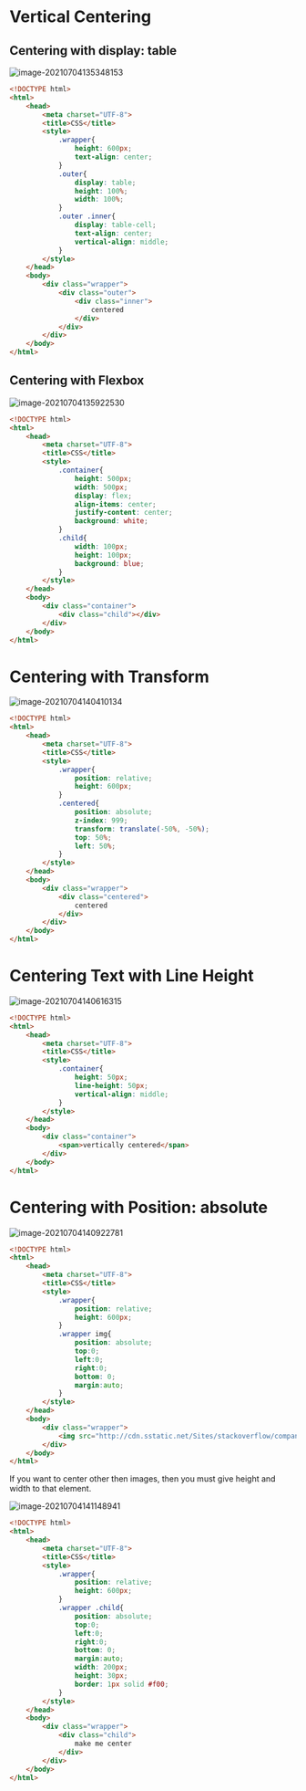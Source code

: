 # Vertical Centering

## Centering with display: table

![image-20210704135348153](/home/aidyn/snap/typora/39/.config/Typora/typora-user-images/image-20210704135348153.png)

```html
<!DOCTYPE html>
<html>
    <head>
        <meta charset="UTF-8">
        <title>CSS</title>
        <style>
            .wrapper{
                height: 600px;
                text-align: center;
            }
            .outer{
                display: table;
                height: 100%;
                width: 100%;
            }
            .outer .inner{
                display: table-cell;
                text-align: center;
                vertical-align: middle;
            }
        </style>
    </head>
    <body>
        <div class="wrapper">
            <div class="outer">
                <div class="inner">
                    centered
                </div>
            </div>
        </div>
    </body> 
</html>
```

## Centering with Flexbox

![image-20210704135922530](/home/aidyn/snap/typora/39/.config/Typora/typora-user-images/image-20210704135922530.png)

```html
<!DOCTYPE html>
<html>
    <head>
        <meta charset="UTF-8">
        <title>CSS</title>
        <style>
            .container{
                height: 500px;
                width: 500px;
                display: flex;
                align-items: center;
                justify-content: center;
                background: white;
            }
            .child{
                width: 100px;
                height: 100px;
                background: blue;
            }
        </style>
    </head>
    <body>
        <div class="container">
            <div class="child"></div>
        </div>
    </body> 
</html>
```

# Centering with Transform

![image-20210704140410134](/home/aidyn/snap/typora/39/.config/Typora/typora-user-images/image-20210704140410134.png)

```html
<!DOCTYPE html>
<html>
    <head>
        <meta charset="UTF-8">
        <title>CSS</title>
        <style>
            .wrapper{
                position: relative;
                height: 600px;
            }
            .centered{
                position: absolute;
                z-index: 999;
                transform: translate(-50%, -50%);
                top: 50%;
                left: 50%;
            }
        </style>
    </head>
    <body>
        <div class="wrapper">
            <div class="centered">
                centered
            </div>
        </div>
    </body> 
</html>
```

# Centering Text with Line Height

![image-20210704140616315](/home/aidyn/snap/typora/39/.config/Typora/typora-user-images/image-20210704140616315.png)

```html
<!DOCTYPE html>
<html>
    <head>
        <meta charset="UTF-8">
        <title>CSS</title>
        <style>
            .container{
                height: 50px;
                line-height: 50px;
                vertical-align: middle;
            }
        </style>
    </head>
    <body>
        <div class="container">
            <span>vertically centered</span>
        </div>
    </body> 
</html>
```

# Centering with Position: absolute

![image-20210704140922781](/home/aidyn/snap/typora/39/.config/Typora/typora-user-images/image-20210704140922781.png)

```html
<!DOCTYPE html>
<html>
    <head>
        <meta charset="UTF-8">
        <title>CSS</title>
        <style>
            .wrapper{
                position: relative;
                height: 600px;
            }
            .wrapper img{
                position: absolute;
                top:0;
                left:0;
                right:0;
                bottom: 0;
                margin:auto;
            }
        </style>
    </head>
    <body>
        <div class="wrapper">
            <img src="http://cdn.sstatic.net/Sites/stackoverflow/company/img/logos/so/so-icon.png?v=c78bd457575a"">
        </div>
    </body> 
</html>
```

If you want to center other then images, then you must give height and width to that element.

![image-20210704141148941](/home/aidyn/snap/typora/39/.config/Typora/typora-user-images/image-20210704141148941.png)

```html
<!DOCTYPE html>
<html>
    <head>
        <meta charset="UTF-8">
        <title>CSS</title>
        <style>
            .wrapper{
                position: relative;
                height: 600px;
            }
            .wrapper .child{
                position: absolute;
                top:0;
                left:0;
                right:0;
                bottom: 0;
                margin:auto;
                width: 200px;
                height: 30px;
                border: 1px solid #f00;
            }
        </style>
    </head>
    <body>
        <div class="wrapper">
            <div class="child">
                make me center
            </div>
        </div>
    </body> 
</html>
```

